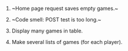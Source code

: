 
1. ~Home page request saves empty games.~

2. ~Code smell:  POST test is too long.~ 

3. Display many games in table. 

4. Make several lists of games (for each player).
